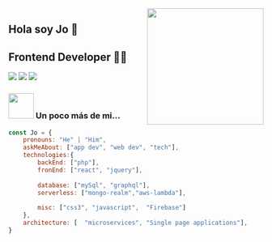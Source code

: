 <img align='right' src="https://media0.giphy.com/media/iIGT8Y1rOYhBpdHh1C/giphy.gif?cid=ecf05e47go4nfm1lytex60zcbuc5rwdpm9b2gejhq9t4qvxo&rid=giphy.gif" width="230">

## Hola soy Jo 👨‍
## Frontend Developer 👨‍💻

[![](https://img.shields.io/badge/LinkedIn-jorge-repossi)](https://www.linkedin.com/in/jorgerepossi/)
[![](https://img.shields.io/badge/Gmail-jorgerepossi1980%40gmail.com-red)](mailto:jorgerepossi1980010@gmail.com)
[![](https://img.shields.io/badge/Behance-Verbo-Studio)](https://www.behance.net/verbostudio)
### <img src="https://media1.giphy.com/media/du3J3cXyzhj75IOgvA/giphy.gif" width="50"> Un poco más de mi...  

```javascript
const Jo = {
    pronouns: "He" | "Him",
    askMeAbout: ["app dev", "web dev", "tech"],
    technologies:{
        backEnd: ["php"],
        fronEnd: ["react", "jquery"],
     
        database: ["mySql", "graphql"],
        serverless: ["mongo-realm","aws-lambda"],
      
        misc: ["css3", "javascript",  "Firebase"]
    },
    architecture: [  "microservices", "Single page applications"],
}
```

<!--
**jorgerepossi/jorgerepossi** is a ✨ _special_ ✨ repository because its `README.md` (this file) appears on your GitHub profile.

Here are some ideas to get you started:

- 🔭 I’m currently working on ...
- 🌱 I’m currently learning ...
- 👯 I’m looking to collaborate on ...
- 🤔 I’m looking for help with ...
- 💬 Ask me about ...
- 📫 How to reach me: ...
- 😄 Pronouns: ...
- ⚡ Fun fact: ...
-->
